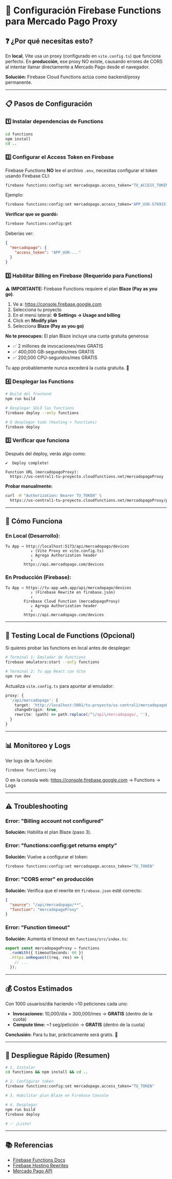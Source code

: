 # 🔧 Configuración Firebase Functions para Mercado Pago Proxy

## ❓ ¿Por qué necesitas esto?

En **local**, Vite usa un proxy (configurado en `vite.config.ts`) que funciona perfecto.
En **producción**, ese proxy NO existe, causando errores de CORS al intentar llamar directamente a Mercado Pago desde el navegador.

**Solución:** Firebase Cloud Functions actúa como backend/proxy permanente.

---

## 📋 Pasos de Configuración

### 1️⃣ Instalar dependencias de Functions

```bash
cd functions
npm install
cd ..
```

### 2️⃣ Configurar el Access Token en Firebase

Firebase Functions **NO** lee el archivo `.env`, necesitas configurar el token usando Firebase CLI:

```bash
firebase functions:config:set mercadopago.access_token="TU_ACCESS_TOKEN_AQUI"
```

Ejemplo:
```bash
firebase functions:config:set mercadopago.access_token="APP_USR-5769151890028594-102223-e69a8be9df6e23f7b0efdc23ba73e78f-2229414856"
```

**Verificar que se guardó:**
```bash
firebase functions:config:get
```

Deberías ver:
```json
{
  "mercadopago": {
    "access_token": "APP_USR-..."
  }
}
```

### 3️⃣ Habilitar Billing en Firebase (Requerido para Functions)

⚠️ **IMPORTANTE:** Firebase Functions requiere el plan **Blaze (Pay as you go)**.

1. Ve a: https://console.firebase.google.com
2. Selecciona tu proyecto
3. En el menú lateral: **⚙️ Settings → Usage and billing**
4. Click en **Modify plan**
5. Selecciona **Blaze (Pay as you go)**

**No te preocupes:** El plan Blaze incluye una cuota gratuita generosa:
- ✅ 2 millones de invocaciones/mes GRATIS
- ✅ 400,000 GB-segundos/mes GRATIS
- ✅ 200,000 CPU-segundos/mes GRATIS

Tu app probablemente nunca excederá la cuota gratuita. 💚

### 4️⃣ Desplegar las Functions

```bash
# Build del frontend
npm run build

# Desplegar SOLO las functions
firebase deploy --only functions

# O desplegar todo (hosting + functions)
firebase deploy
```

### 5️⃣ Verificar que funciona

Después del deploy, verás algo como:

```
✔  Deploy complete!

Function URL (mercadopagoProxy):
  https://us-central1-tu-proyecto.cloudfunctions.net/mercadopagoProxy
```

**Probar manualmente:**
```bash
curl -H "Authorization: Bearer TU_TOKEN" \
  https://us-central1-tu-proyecto.cloudfunctions.net/mercadopagoProxy/point/integration-api/devices
```

---

## 🔄 Cómo Funciona

### En Local (Desarrollo):
```
Tu App → http://localhost:5173/api/mercadopago/devices
           ↓ (Vite Proxy en vite.config.ts)
           ↓ Agrega Authorization header
           ↓
        https://api.mercadopago.com/devices
```

### En Producción (Firebase):
```
Tu App → https://tu-app.web.app/api/mercadopago/devices
           ↓ (Firebase Rewrite en firebase.json)
           ↓
        Firebase Cloud Function (mercadopagoProxy)
           ↓ Agrega Authorization header
           ↓
        https://api.mercadopago.com/devices
```

---

## 🧪 Testing Local de Functions (Opcional)

Si quieres probar las functions en local antes de desplegar:

```bash
# Terminal 1: Emulador de Functions
firebase emulators:start --only functions

# Terminal 2: Tu app React con Vite
npm run dev
```

Actualiza `vite.config.ts` para apuntar al emulador:
```typescript
proxy: {
  '/api/mercadopago': {
    target: 'http://localhost:5001/tu-proyecto/us-central1/mercadopagoProxy',
    changeOrigin: true,
    rewrite: (path) => path.replace(/^\/api\/mercadopago/, ''),
  }
}
```

---

## 📊 Monitoreo y Logs

Ver logs de la función:
```bash
firebase functions:log
```

O en la consola web:
https://console.firebase.google.com → Functions → Logs

---

## ⚠️ Troubleshooting

### Error: "Billing account not configured"
**Solución:** Habilita el plan Blaze (paso 3).

### Error: "functions:config:get returns empty"
**Solución:** Vuelve a configurar el token:
```bash
firebase functions:config:set mercadopago.access_token="TU_TOKEN"
```

### Error: "CORS error" en producción
**Solución:** Verifica que el rewrite en `firebase.json` esté correcto:
```json
{
  "source": "/api/mercadopago/**",
  "function": "mercadopagoProxy"
}
```

### Error: "Function timeout"
**Solución:** Aumenta el timeout en `functions/src/index.ts`:
```typescript
export const mercadopagoProxy = functions
  .runWith({ timeoutSeconds: 60 })
  .https.onRequest((req, res) => {
    // ...
  });
```

---

## 💰 Costos Estimados

Con 1000 usuarios/día haciendo ~10 peticiones cada uno:
- **Invocaciones:** 10,000/día = 300,000/mes → **GRATIS** (dentro de la cuota)
- **Compute time:** ~1 seg/petición → **GRATIS** (dentro de la cuota)

**Conclusión:** Para tu bar, prácticamente será gratis. 💚

---

## 🚀 Despliegue Rápido (Resumen)

```bash
# 1. Instalar
cd functions && npm install && cd ..

# 2. Configurar token
firebase functions:config:set mercadopago.access_token="TU_TOKEN"

# 3. Habilitar plan Blaze en Firebase Console

# 4. Desplegar
npm run build
firebase deploy

# ✅ ¡Listo!
```

---

## 📚 Referencias

- [Firebase Functions Docs](https://firebase.google.com/docs/functions)
- [Firebase Hosting Rewrites](https://firebase.google.com/docs/hosting/full-config#rewrites)
- [Mercado Pago API](https://www.mercadopago.com.mx/developers/es/reference)
